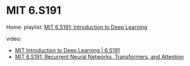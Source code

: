 # MIT 6.S191
Home: playlist: [MIT 6.S191: Introduction to Deep Learning](https://www.youtube.com/playlist?list=PLtBw6njQRU-rwp5__7C0oIVt26ZgjG9NI)

video:
- [MIT Introduction to Deep Learning | 6.S191](https://youtu.be/QDX-1M5Nj7s)
- [MIT 6.S191: Recurrent Neural Networks, Transformers, and Attention](https://youtu.be/ySEx_Bqxvvo)
